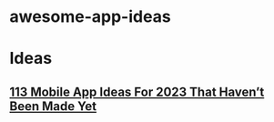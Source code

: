 # awesome-app-ideas

# Ideas

## [113 Mobile App Ideas For 2023 That Haven’t Been Made Yet](src/ideas/file1.md)
